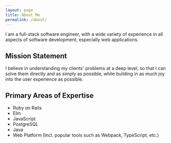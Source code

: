 ```yaml
---
layout: page
title: About Me
permalink: /about/
---
```


I am a full-stack software engineer, with a wide variety of experience in all aspects of software development, especially web applications.

## Mission Statement

I believe in understanding my clients' problems at a deep level, so that I can solve them directly and as simply as possible, while building in as much joy into the user experience as possible.

## Primary Areas of Expertise

* Ruby on Rails
* Elm
* JavaScript
* PostgreSQL
* Java
* Web Platform (Incl. popular tools such as Webpack, TypeScript, etc.)
